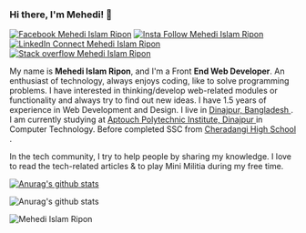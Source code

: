 ### Hi there, I'm Mehedi! 👋

<p><a href="https://www.facebook.com/public/mehediislamripon/" rel="nofollow"><img src="https://camo.githubusercontent.com/aa5acc6e1a9c9d65efa3ce1b71c9181704794738/68747470733a2f2f696d672e736869656c64732e696f2f62616467652f2532302d466f6c6c6f772d626c61636b3f636f6c6f723d313431373141266c6162656c436f6c6f723d313937366432266c6f676f3d66616365626f6f6b266c6f676f436f6c6f723d666666666666" alt="Facebook Mehedi Islam Ripon" data-canonical-src="https://img.shields.io/badge/%20-Follow-black?color=14171A&amp;labelColor=1976d2&amp;logo=facebook&amp;logoColor=ffffff" style="max-width:100%;"></a>
<a href="https://www.instagram.com/mehediislamripon/" rel="nofollow">
<img src="https://camo.githubusercontent.com/ae9471b4054c80e23c343e23dbbed89b7cf4edf5/68747470733a2f2f696d672e736869656c64732e696f2f62616467652f2532302d466f6c6c6f772d626c61636b3f636f6c6f723d313431373141266c6162656c436f6c6f723d643831623630266c6f676f3d696e7374616772616d266c6f676f436f6c6f723d666666666666" alt="Insta Follow Mehedi Islam Ripon" data-canonical-src="https://img.shields.io/badge/%20-Follow-black?color=14171A&amp;labelColor=d81b60&amp;logo=instagram&amp;logoColor=ffffff" style="max-width:100%;">
</a>
<a href="https://www.linkedin.com/in/mehedi-islam-ripon/" rel="nofollow"><img src="https://camo.githubusercontent.com/30b1a9002c659b7b7be7d364099a12ca06d7bd1b/68747470733a2f2f696d672e736869656c64732e696f2f62616467652f2532302d436f6e6e6563742d626c61636b3f636f6c6f723d313431373141266c6162656c436f6c6f723d323132313231266c6f676f3d6c696e6b6564696e266c6f676f436f6c6f723d666666666666" alt="LinkedIn Connect Mehedi Islam Ripon" data-canonical-src="https://img.shields.io/badge/%20-Connect-black?color=14171A&amp;labelColor=212121&amp;logo=linkedin&amp;logoColor=ffffff" style="max-width:100%;"></a>
<a href="https://stackoverflow.com/users/10423770/mehedi-islam-ripon"><img src="https://camo.githubusercontent.com/6c16966ca2fde7c772c57526ea15bbd09f3ba71c/68747470733a2f2f696d672e736869656c64732e696f2f62616467652f2d537461636b2532304f766572666c6f772d3232323232323f7374796c653d666c61742d737175617265266c6f676f3d737461636b2d6f766572666c6f77266c6f676f436f6c6f723d7768697465266c696e6b3d68747470733a2f2f737461636b6f766572666c6f772e636f6d2f75736572732f373933383437312f72696661742d683f7461623d70726f66696c65" alt="Stack overflow Mehedi Islam Ripon"></a>
</p>

My name is **Mehedi Islam Ripon**, and I'm a Front **End Web Developer**. An enthusiast of technology, always enjoys coding, like to solve programming problems. I have interested in thinking/develop web-related modules or functionality and always try to find out new ideas. I have 1.5 years of experience in Web Development and Design.
I live in <a href="https://goo.gl/maps/Z5vs4t8646kmjCQv9">  Dinajpur, Bangladesh </a>. I am currently studying at <a href="http://www.api.edu.bd/"> Aptouch Polytechnic Institute, Dinajpur </a> in Computer Technology. Before completed SSC from <a href="http://www.cheradangihighschool.edu.bd/"> Cheradangi High School </a>.

In the tech community, I try to help people by sharing my knowledge. I love to read the tech-related articles & to play Mini Militia during my free time.

[![Anurag's github stats](https://github-readme-stats.vercel.app/api?username=MehedilslamRipon)](https://github.com/MehedilslamRipon/github-readme-stats)

![Anurag's github stats](https://github-readme-stats.vercel.app/api?username=MehedilslamRipon&hide=contribs,prs)

<img src="https://camo.githubusercontent.com/7d040be1aae672e6ab3da339107039d7cc98c8c7/687474703a2f2f796f67616e6574776f726b2e63612f77702d636f6e74656e742f75706c6f6164732f323032302f30362f646576656c6f7065722e676966" alt="Mehedi Islam Ripon">
